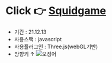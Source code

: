 # Click 👉 <a href="https://awesomeyelim.github.io/Squidgame_clone/">Squidgame</a>
- 기간 : 21.12.13
- 사용스택 : javascript
- 사용플러그인 : Three.js(webGL기반)
- 방향키 ↑ 
![오징어](https://user-images.githubusercontent.com/93499143/147043502-1f6ef8c2-faab-43c7-a4d9-2d4d7251c4b9.png)
